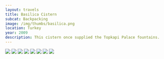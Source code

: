 ```yaml
--- 
layout: travels
title: Basilica Cistern
subcat: Backpacking
image: /img/thumbs/basilica.png
location: Turkey
year: 2009
description: This cistern once supplied the Topkapi Palace fountains. 
---
```


 <img src="https://lh5.googleusercontent.com/Y-cQ3EKdaqBaWwWKa_kPVxGZ-mR7A71P9it6yTEVDg=w372-h498-no">

 <img src="https://lh5.googleusercontent.com/-nDDOuZJFcz4/T1vdKN9t9bI/AAAAAAAAB_k/wmviry4tXjU/w600-h450-no/DSCF2259.JPG">

 <img src="https://lh4.googleusercontent.com/-9opRi69jGGU/T1vdJ4A5qVI/AAAAAAAAB_Y/_tgXbYwlYmw/w600-h450-no/DSCF2297.JPG">

 <img src="https://lh3.googleusercontent.com/-XD_ulk6DHKA/T1vdKWO28eI/AAAAAAAAB_s/pUKTUwPvCw4/w600-h450-no/DSCF2299.JPG">

 <img src="https://lh3.googleusercontent.com/-7g-V3r2Sh-8/T1vdKRQ6ZVI/AAAAAAAAB_w/MXx2pIeQSUA/w600-h450-no/DSCF2300.JPG">

 <img src="https://lh3.googleusercontent.com/-X4ks0_yZGc4/T1vdKihxukI/AAAAAAAAB_8/R6TKkXyEQcQ/w372-h498-no/DSCF2307.JPG">

 <img src="https://lh6.googleusercontent.com/-83dd8fpO4RY/T1vdK-abNLI/AAAAAAAACAI/tyAr0YowAlA/w600-h450-no/DSCF2313.JPG">

 <img src="https://lh5.googleusercontent.com/-cT7i8643qLU/T1vdKyx2hoI/AAAAAAAACAE/CPbrp5OQxt4/w372-h498-no/DSCF2317.JPG">


